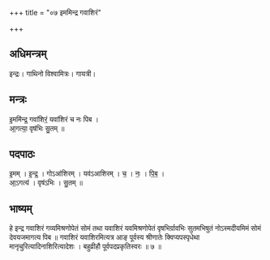 +++
title = "०७ इममिन्द्र गवाशिरं"

+++
## अधिमन्त्रम्
इन्द्रः। गाथिनो विश्वामित्रः। गायत्री।

## मन्त्रः
इ॒ममि॑न्द्र॒ गवा॑शिरं॒ यवा॑शिरं च नः पिब ।  
आ॒गत्या॒ वृष॑भिः सु॒तम् ॥

## पदपाठः
इ॒मम् । इ॒न्द्र॒ । गोऽआ॑शिरम् । यव॑ऽआशिरम् । च॒ । नः॒ । पि॒ब॒ ।  
आ॒ऽगत्य॑ । वृष॑ऽभिः । सु॒तम् ॥

## भाष्यम्
हे इन्द्र गवाशिरं गव्यमिश्रणोपेतं सोमं तथा यवाशिरं यवमिश्रणोपेतं वृषभिर्ग्रावभिः सुतमभिषुतं नोऽस्मदीयमिमं सोमं देवयजमागत्य पिब ॥ गवाशिरं यवाशिरमित्यत्र आङ् पूर्वस्य श्रीणातेः क्विप्यपस्पृधेथा मानृचुरित्यादिनाशिरित्यादेशः । बहुव्रीहौ पूर्वपदप्रकृतिस्वरः ॥ ७ ॥